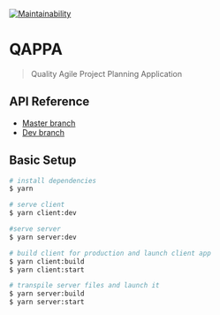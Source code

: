 [![Maintainability](https://api.codeclimate.com/v1/badges/365a5d3c88e7642a5e39/maintainability)](https://codeclimate.com/github/QAPPA/qappa/maintainability)

# QAPPA

> Quality Agile Project Planning Application

## API Reference

- [Master branch](http://qappa.docs.apiary.io)
- [Dev branch](http://qappadev.docs.apiary.io)

## Basic Setup

``` bash
# install dependencies
$ yarn

# serve client
$ yarn client:dev

#serve server
$ yarn server:dev

# build client for production and launch client app
$ yarn client:build
$ yarn client:start

# transpile server files and launch it
$ yarn server:build
$ yarn server:start
```
